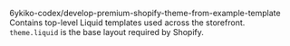  6ykiko-codex/develop-premium-shopify-theme-from-example-template
Contains top-level Liquid templates used across the storefront.
`theme.liquid` is the base layout required by Shopify.

